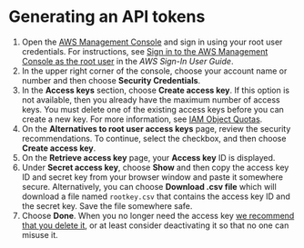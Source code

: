 # Generating an API tokens

1. Open the [AWS Management Console](https://console.aws.amazon.com) and sign in using your root user credentials. For instructions, see [Sign in to the AWS Management Console as the root user](https://docs.aws.amazon.com/signin/latest/userguide/introduction-to-root-user-sign-in-tutorial.html) in the *AWS Sign-In User Guide*.
2. In the upper right corner of the console, choose your account name or number and then choose **Security Credentials**.
3. In the **Access keys** section, choose **Create access key**. If this option is not available, then you already have the maximum  number of access keys. You must delete one of the existing access keys  before you can create a new key. For more information, see [IAM Object Quotas](https://docs.aws.amazon.com/IAM/latest/UserGuide/reference_iam-quotas.html#reference_iam-quotas-entities).
4. On the **Alternatives to root user access keys** page, review the security recommendations. To continue, select the checkbox, and then choose **Create access key**.
5. On the **Retrieve access key** page, your **Access key** ID is displayed.
6. Under **Secret access key**, choose **Show** and then copy the access key ID and secret key from your browser window and paste it somewhere secure. Alternatively, you can choose **Download .csv file** which will download a file named `rootkey.csv` that contains the access key ID and the secret key. Save the file somewhere safe.
7. Choose **Done**. When you no longer need the access key [we recommend that you delete it](https://docs.aws.amazon.com/IAM/latest/UserGuide/id_root-user_manage_delete-key.html), or at least consider deactivating it so that no one can misuse it.
